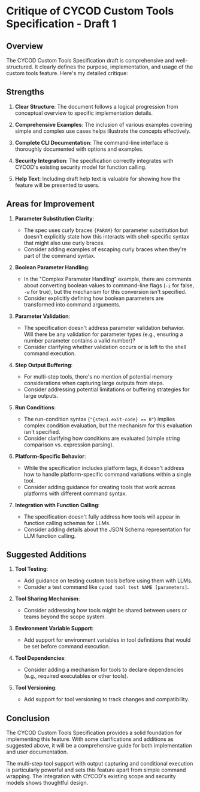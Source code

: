 # Critique of CYCOD Custom Tools Specification - Draft 1

## Overview

The CYCOD Custom Tools Specification draft is comprehensive and well-structured. It clearly defines the purpose, implementation, and usage of the custom tools feature. Here's my detailed critique:

## Strengths

1. **Clear Structure**: The document follows a logical progression from conceptual overview to specific implementation details.

2. **Comprehensive Examples**: The inclusion of various examples covering simple and complex use cases helps illustrate the concepts effectively.

3. **Complete CLI Documentation**: The command-line interface is thoroughly documented with options and examples.

4. **Security Integration**: The specification correctly integrates with CYCOD's existing security model for function calling.

5. **Help Text**: Including draft help text is valuable for showing how the feature will be presented to users.

## Areas for Improvement

1. **Parameter Substitution Clarity**: 
   - The spec uses curly braces `{PARAM}` for parameter substitution but doesn't explicitly state how this interacts with shell-specific syntax that might also use curly braces.
   - Consider adding examples of escaping curly braces when they're part of the command syntax.

2. **Boolean Parameter Handling**:
   - In the "Complex Parameter Handling" example, there are comments about converting boolean values to command-line flags (`-i` for false, `-w` for true), but the mechanism for this conversion isn't specified.
   - Consider explicitly defining how boolean parameters are transformed into command arguments.

3. **Parameter Validation**:
   - The specification doesn't address parameter validation behavior. Will there be any validation for parameter types (e.g., ensuring a number parameter contains a valid number)?
   - Consider clarifying whether validation occurs or is left to the shell command execution.

4. **Step Output Buffering**:
   - For multi-step tools, there's no mention of potential memory considerations when capturing large outputs from steps.
   - Consider addressing potential limitations or buffering strategies for large outputs.

5. **Run Conditions**:
   - The run-condition syntax (`"{step1.exit-code} == 0"`) implies complex condition evaluation, but the mechanism for this evaluation isn't specified.
   - Consider clarifying how conditions are evaluated (simple string comparison vs. expression parsing).

6. **Platform-Specific Behavior**:
   - While the specification includes platform tags, it doesn't address how to handle platform-specific command variations within a single tool.
   - Consider adding guidance for creating tools that work across platforms with different command syntax.

7. **Integration with Function Calling**:
   - The specification doesn't fully address how tools will appear in function calling schemas for LLMs.
   - Consider adding details about the JSON Schema representation for LLM function calling.

## Suggested Additions

1. **Tool Testing**:
   - Add guidance on testing custom tools before using them with LLMs.
   - Consider a test command like `cycod tool test NAME [parameters]`.

2. **Tool Sharing Mechanism**:
   - Consider addressing how tools might be shared between users or teams beyond the scope system.

3. **Environment Variable Support**:
   - Add support for environment variables in tool definitions that would be set before command execution.

4. **Tool Dependencies**:
   - Consider adding a mechanism for tools to declare dependencies (e.g., required executables or other tools).

5. **Tool Versioning**:
   - Add support for tool versioning to track changes and compatibility.

## Conclusion

The CYCOD Custom Tools Specification provides a solid foundation for implementing this feature. With some clarifications and additions as suggested above, it will be a comprehensive guide for both implementation and user documentation.

The multi-step tool support with output capturing and conditional execution is particularly powerful and sets this feature apart from simple command wrapping. The integration with CYCOD's existing scope and security models shows thoughtful design.